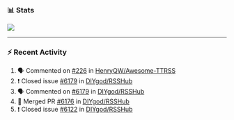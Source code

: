 ### :bar_chart: Stats

<a href="#">
  <img align="center" src="https://github-readme-stats.vercel.app/api?username=henryqw&count_private=true&show_icons=true" />
</a>
<!-- <a href="#">
  <img align="center" src="https://github-readme-stats-git-master.henryqw.vercel.app/api/top-langs/?username=HenryQW&layout=compact" />
</a> -->

---

### :zap: Recent Activity

<!--START_SECTION:activity-->

1. 🗣 Commented on [#226](https://github.com/HenryQW/Awesome-TTRSS/issues/226) in [HenryQW/Awesome-TTRSS](https://github.com/HenryQW/Awesome-TTRSS)
2. ❗️ Closed issue [#6179](https://github.com/DIYgod/RSSHub/issues/6179) in [DIYgod/RSSHub](https://github.com/DIYgod/RSSHub)
3. 🗣 Commented on [#6179](https://github.com/DIYgod/RSSHub/issues/6179) in [DIYgod/RSSHub](https://github.com/DIYgod/RSSHub)
4. 🎉 Merged PR [#6176](https://github.com/DIYgod/RSSHub/pull/6176) in [DIYgod/RSSHub](https://github.com/DIYgod/RSSHub)
5. ❗️ Closed issue [#6122](https://github.com/DIYgod/RSSHub/issues/6122) in [DIYgod/RSSHub](https://github.com/DIYgod/RSSHub)
<!--END_SECTION:activity-->

